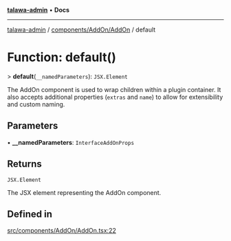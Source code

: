 [**talawa-admin**](../../../../README.md) • **Docs**

***

[talawa-admin](../../../../modules.md) / [components/AddOn/AddOn](../README.md) / default

# Function: default()

\> **default**(`__namedParameters`): `JSX.Element`

The AddOn component is used to wrap children within a plugin container.
It also accepts additional properties (`extras` and `name`) to allow for
extensibility and custom naming.

## Parameters

• **\_\_namedParameters**: `InterfaceAddOnProps`

## Returns

`JSX.Element`

The JSX element representing the AddOn component.

## Defined in

[src/components/AddOn/AddOn.tsx:22](https://github.com/PalisadoesFoundation/talawa-admin/blob/6393648179f5fe59037f42564a6a7bc1ca4e7f9d/src/components/AddOn/AddOn.tsx#L22)
